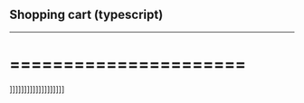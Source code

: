 ## Shopping cart (typescript)
------------------------------
======================
======================
]]]]]]]]]]]]]]]]]]]
